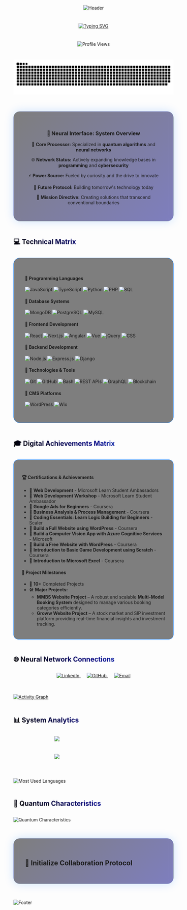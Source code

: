<div align="center">

![Header](https://capsule-render.vercel.app/api?type=slice&color=0:000000,50:000080,100:0077ff&height=300&section=header&text=Suryanshu%20Nabheet&fontSize=50&fontColor=ffffff&animation=fadeIn&fontAlignY=35&desc=Quantum%20Developer%20|%20Future%20Tech%20Pioneer%20|%208th%20Grade%20Innovator&descAlignY=55&descSize=20)

<div style="margin: 40px 0">
  <a href="https://git.io/typing-svg">
    <img src="https://readme-typing-svg.demolab.com?font=JetBrains+Mono&weight=600&size=28&duration=3000&pause=1000&color=0077FF&center=true&vCenter=true&width=600&lines=Quantum+Computing+Enthusiast;Full+Stack+Developer;AI+%26+ML+Explorer;Cybersecurity+Learner" alt="Typing SVG" />
  </a>
</div>

<div style="margin: 30px 0">
  <img src="https://komarev.com/ghpvc/?username=Suryanshu-Nabheet&style=for-the-badge&color=000080&label=MATRIX+CONNECTIONS" alt="Profile Views" />
</div>

<div style="margin: 40px 0">
  <picture>
    <source media="(prefers-color-scheme: dark)" srcset="https://raw.githubusercontent.com/platane/snk/output/github-contribution-grid-snake-dark.svg" />
    <source media="(prefers-color-scheme: light)" srcset="https://raw.githubusercontent.com/platane/snk/output/github-contribution-grid-snake.svg" />
    <img alt="github-snake" src="https://raw.githubusercontent.com/platane/snk/output/github-contribution-grid-snake-dark.svg" />
  </picture>
</div>

<div style="background: linear-gradient(135deg, #00000080, #00008080); padding: 35px; border-radius: 20px; margin: 50px 0; box-shadow: 0 0 30px rgba(0,119,255,0.2); backdrop-filter: blur(10px); border: 1px solid rgba(0,119,255,0.1)">

### 🌌 Neural Interface: System Overview

🧠 **Core Processor:** Specialized in **quantum algorithms** and **neural networks**

🌐 **Network Status:** Actively expanding knowledge bases in **programming** and **cybersecurity**

⚡ **Power Source:** Fueled by curiosity and the drive to innovate

🔮 **Future Protocol:** Building tomorrow's technology today

🎯 **Mission Directive:** Creating solutions that transcend conventional boundaries

</div>
</div>

<h2 style="margin: 50px 0 30px; background: linear-gradient(45deg, #000000, #000080, #0077ff); -webkit-background-clip: text; -webkit-text-fill-color: transparent;">💻 Technical Matrix</h2>

<div style="background: rgba(0,0,0,0.5); padding: 35px; border-radius: 20px; margin: 30px 0; border: 1px solid #0077ff">

#### 🔵 Programming Languages
![JavaScript](https://img.shields.io/badge/JavaScript%20ES6+-%23000000.svg?style=for-the-badge&logo=javascript&logoColor=%23F7DF1E)
![TypeScript](https://img.shields.io/badge/TypeScript-%23000000.svg?style=for-the-badge&logo=typescript&logoColor=%23007ACC)
![Python](https://img.shields.io/badge/Python-%23000000.svg?style=for-the-badge&logo=python&logoColor=%233776AB)
![PHP](https://img.shields.io/badge/PHP-%23000000.svg?style=for-the-badge&logo=php&logoColor=%23777BB4)
![SQL](https://img.shields.io/badge/SQL-%23000000.svg?style=for-the-badge&logo=postgresql&logoColor=%234169E1)

#### 🔵 Database Systems
![MongoDB](https://img.shields.io/badge/MongoDB-%23000000.svg?style=for-the-badge&logo=mongodb&logoColor=%2347A248)
![PostgreSQL](https://img.shields.io/badge/PostgreSQL-%23000000.svg?style=for-the-badge&logo=postgresql&logoColor=%234169E1)
![MySQL](https://img.shields.io/badge/MySQL-%23000000.svg?style=for-the-badge&logo=mysql&logoColor=%234479A1)

#### 🔵 Frontend Development
![React](https://img.shields.io/badge/React.js-%23000000.svg?style=for-the-badge&logo=react&logoColor=%2361DAFB)
![Next.js](https://img.shields.io/badge/Next.js-%23000000.svg?style=for-the-badge&logo=next.js&logoColor=white)
![Angular](https://img.shields.io/badge/AngularJS-%23000000.svg?style=for-the-badge&logo=angular&logoColor=%23DD0031)
![Vue](https://img.shields.io/badge/Vue.js-%23000000.svg?style=for-the-badge&logo=vue.js&logoColor=%234FC08D)
![jQuery](https://img.shields.io/badge/jQuery-%23000000.svg?style=for-the-badge&logo=jquery&logoColor=%230769AD)
![CSS](https://img.shields.io/badge/CSS%20Flexbox-%23000000.svg?style=for-the-badge&logo=css3&logoColor=%231572B6)

#### 🔵 Backend Development
![Node.js](https://img.shields.io/badge/Node.js-%23000000.svg?style=for-the-badge&logo=node.js&logoColor=%23339933)
![Express.js](https://img.shields.io/badge/Express.js-%23000000.svg?style=for-the-badge&logo=express&logoColor=white)
![Django](https://img.shields.io/badge/Django-%23000000.svg?style=for-the-badge&logo=django&logoColor=%23092E20)

#### 🔵 Technologies & Tools
![Git](https://img.shields.io/badge/Git-%23000000.svg?style=for-the-badge&logo=git&logoColor=%23F05032)
![GitHub](https://img.shields.io/badge/GitHub-%23000000.svg?style=for-the-badge&logo=github&logoColor=white)
![Bash](https://img.shields.io/badge/Bash-%23000000.svg?style=for-the-badge&logo=gnu-bash&logoColor=%234EAA25)
![REST APIs](https://img.shields.io/badge/REST%20APIs-%23000000.svg?style=for-the-badge&logo=fastapi&logoColor=%23009688)
![GraphQL](https://img.shields.io/badge/GraphQL-%23000000.svg?style=for-the-badge&logo=graphql&logoColor=%23E10098)
![Blockchain](https://img.shields.io/badge/Blockchain-%23000000.svg?style=for-the-badge&logo=bitcoin&logoColor=%23F7931A)

#### 🔵 CMS Platforms
![WordPress](https://img.shields.io/badge/WordPress-%23000000.svg?style=for-the-badge&logo=wordpress&logoColor=%2321759B)
![Wix](https://img.shields.io/badge/Wix-%23000000.svg?style=for-the-badge&logo=wix&logoColor=%23FFFFFF)

</div>

<h2 style="margin: 50px 0 30px; background: linear-gradient(45deg, #000000, #000080, #0077ff); -webkit-background-clip: text; -webkit-text-fill-color: transparent;">🎓 Digital Achievements Matrix</h2>

<div style="background: rgba(0,0,0,0.5); padding: 25px; border-radius: 15px; margin: 30px 0; border: 1px solid #0077ff">

#### 🏆 Certifications & Achievements

- 📜 **Web Development** - Microsoft Learn Student Ambassadors  
- 📜 **Web Development Workshop** - Microsoft Learn Student Ambassador  
- 📜 **Google Ads for Beginners** - Coursera  
- 📜 **Business Analysis & Process Management** - Coursera  
- 📜 **Coding Essentials: Learn Logic Building for Beginners** - Scaler  
- 📜 **Build a Full Website using WordPress** - Coursera  
- 📜 **Build a Computer Vision App with Azure Cognitive Services** - Microsoft  
- 📜 **Build a Free Website with WordPress** - Coursera  
- 📜 **Introduction to Basic Game Development using Scratch** - Coursera  
- 📜 **Introduction to Microsoft Excel** - Coursera 

#### 🚀 Project Milestones

- 💫 **10+** Completed Projects  
- 🛠 **Major Projects:**  
  - **MMBS Website Project** – A robust and scalable **Multi-Model Booking System** designed to manage various booking categories efficiently.  
  - **Groww Website Project** – A stock market and SIP investment platform providing real-time financial insights and investment tracking.  

</div>

<h2 style="margin: 50px 0 30px; background: linear-gradient(45deg, #000000, #000080, #0077ff); -webkit-background-clip: text; -webkit-text-fill-color: transparent;">🌐 Neural Network Connections</h2>

<div align="center" style="margin: 30px 0">
  <a href="https://www.linkedin.com/in/suryanshu-nabheet/" target="_blank" style="margin: 0 10px">
    <img src="https://img.shields.io/badge/LinkedIn-%230077B5.svg?&style=for-the-badge&logo=linkedin&logoColor=white&color=000080" alt="LinkedIn" />
  </a>
  <a href="https://github.com/Suryanshu-Nabheet" target="_blank" style="margin: 0 10px">
    <img src="https://img.shields.io/badge/GitHub-%23181717.svg?&style=for-the-badge&logo=github&logoColor=white&color=000000" alt="GitHub" />
  </a>
  <a href="mailto:your.email@domain.com" target="_blank" style="margin: 0 10px">
    <img src="https://img.shields.io/badge/Email-Contact-%23000080.svg?&style=for-the-badge&logoColor=white" alt="Email" />
  </a>
</div>

<div style="margin: 50px 0">
  <a href="https://github.com/ashutosh00710/github-readme-activity-graph">
    <img alt="Activity Graph" src="https://github-readme-activity-graph.vercel.app/graph?username=Suryanshu-Nabheet&theme=react-dark&hide_border=true&area=true&bg_color=000000&color=0077ff&line=000080&point=0077ff" />
  </a>
</div>

<h2 style="margin: 50px 0 30px; background: linear-gradient(45deg, #000000, #000080, #0077ff); -webkit-background-clip: text; -webkit-text-fill-color: transparent;">📊 System Analytics</h2>

<div style="display: flex; justify-content: center; gap: 20px; flex-wrap: wrap; margin: 30px 0">
  <img width="49%" style="margin-bottom: 20px" src="https://github-readme-stats.vercel.app/api?username=Suryanshu-Nabheet&show_icons=true&theme=dark&hide_border=true&bg_color=000000&title_color=0077ff&icon_color=000080&text_color=0077ff" />
  <img width="49%" style="margin-bottom: 20px" src="https://streak-stats.demolab.com?user=Suryanshu-Nabheet&theme=dark&hide_border=true&background=000000&stroke=0077ff&ring=000080&fire=0077ff&currStreakNum=0077ff&sideNums=0077ff&currStreakLabel=000080&sideLabels=000080&dates=0077ff" />
</div>

<div style="margin: 40px 0">
<img src="https://github-readme-stats.vercel.app/api/top-langs/?username=Suryanshu-Nabheet&layout=compact&theme=dark&hide_border=true&bg_color=000000&title_color=0077ff&text_color=0077ff" alt="Most Used Languages" />
</div>

<h2 style="margin: 50px 0 30px; background: linear-gradient(45deg, #000000, #000080, #0077ff); -webkit-background-clip: text; -webkit-text-fill-color: transparent;">🌌 Quantum Characteristics</h2>

<div style="margin: 30px 0">
  <img src="https://readme-typing-svg.demolab.com?font=JetBrains+Mono&weight=600&size=24&duration=3000&pause=1000&color=0077FF&center=true&vCenter=true&width=800&lines=Quantum+Computing+Explorer+|+Digital+Architect;Innovation+Catalyst+|+Code+Artisan;Cybersecurity+Guardian+|+AI+Navigator;Future+Tech+Pioneer+|+Digital+Revolutionist" alt="Quantum Characteristics" />
</div>

<div style="background: linear-gradient(135deg, #00000080, #00008080); padding: 35px; border-radius: 20px; margin: 50px 0; box-shadow: 0 0 30px rgba(0,119,255,0.2); backdrop-filter: blur(10px); border: 1px solid rgba(0,119,255,0.1)">

## 🚀 Initialize Collaboration Protocol


</div>

![Footer](https://capsule-render.vercel.app/api?type=waving&color=0:000000,50:000080,100:0077ff&height=200&section=footer&animation=twinkling&reversal=true)

</div>
